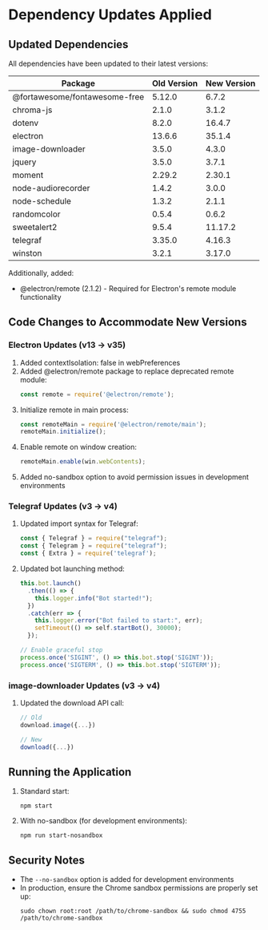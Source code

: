 # Dependency Updates Applied

## Updated Dependencies
All dependencies have been updated to their latest versions:

| Package | Old Version | New Version |
|---------|------------|-------------|
| @fortawesome/fontawesome-free | 5.12.0 | 6.7.2 |
| chroma-js | 2.1.0 | 3.1.2 |
| dotenv | 8.2.0 | 16.4.7 |
| electron | 13.6.6 | 35.1.4 |
| image-downloader | 3.5.0 | 4.3.0 |
| jquery | 3.5.0 | 3.7.1 |
| moment | 2.29.2 | 2.30.1 |
| node-audiorecorder | 1.4.2 | 3.0.0 |
| node-schedule | 1.3.2 | 2.1.1 |
| randomcolor | 0.5.4 | 0.6.2 |
| sweetalert2 | 9.5.4 | 11.17.2 |
| telegraf | 3.35.0 | 4.16.3 |
| winston | 3.2.1 | 3.17.0 |

Additionally, added:
- @electron/remote (2.1.2) - Required for Electron's remote module functionality

## Code Changes to Accommodate New Versions

### Electron Updates (v13 → v35)
1. Added contextIsolation: false in webPreferences
2. Added @electron/remote package to replace deprecated remote module:
   ```js
   const remote = require('@electron/remote');
   ```
3. Initialize remote in main process:
   ```js
   const remoteMain = require('@electron/remote/main');
   remoteMain.initialize();
   ```
4. Enable remote on window creation:
   ```js
   remoteMain.enable(win.webContents);
   ```
5. Added no-sandbox option to avoid permission issues in development environments

### Telegraf Updates (v3 → v4)
1. Updated import syntax for Telegraf:
   ```js
   const { Telegraf } = require("telegraf");
   const { Telegram } = require("telegraf");
   const { Extra } = require('telegraf');
   ```
2. Updated bot launching method:
   ```js
   this.bot.launch()
     .then(() => {
       this.logger.info("Bot started!");
     })
     .catch(err => {
       this.logger.error("Bot failed to start:", err);
       setTimeout(() => self.startBot(), 30000);
     });
   
   // Enable graceful stop
   process.once('SIGINT', () => this.bot.stop('SIGINT'));
   process.once('SIGTERM', () => this.bot.stop('SIGTERM'));
   ```

### image-downloader Updates (v3 → v4)
1. Updated the download API call:
   ```js
   // Old
   download.image({...})
   
   // New
   download({...})
   ```

## Running the Application
1. Standard start:
   ```
   npm start
   ```

2. With no-sandbox (for development environments):
   ```
   npm run start-nosandbox
   ```

## Security Notes
- The `--no-sandbox` option is added for development environments
- In production, ensure the Chrome sandbox permissions are properly set up:
  ```
  sudo chown root:root /path/to/chrome-sandbox && sudo chmod 4755 /path/to/chrome-sandbox
  ```